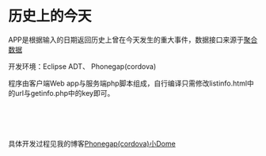 # 历史上的今天

APP是根据输入的日期返回历史上曾在今天发生的重大事件，数据接口来源于<a href="https://www.juhe.cn/docs/api/id/63">聚合数据</a>

开发环境：Eclipse ADT、 Phonegap(cordova)

程序由客户端Web app与服务端php脚本组成，自行编译只需修改listinfo.html中的url与getinfo.php中的key即可。


<br /><br /><br /><br />
具体开发过程见我的博客<a href="http://blog.csdn.net/baalhuo/article/details/51757905">Phonegap(cordova)小Dome</a>
